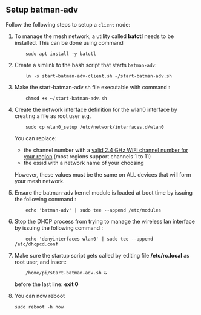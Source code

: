 ## Setup batman-adv

Follow the following steps to setup a `client` node:

1. To manage the mesh network, a utility called **batctl** needs to be installed.  This can be done using command

    ```
        sudo apt install -y batctl
    ```

2. Create a simlink to the bash script that starts `batman-adv`:

    ````
        ln -s start-batman-adv-client.sh ~/start-batman-adv.sh
    ````

3. Make the start-batman-adv.sh file executable with command :

    ```
        chmod +x ~/start-batman-adv.sh
    ```

4. Create the network interface definition for the wlan0 interface by creating a file as root user e.g.

    ```
        sudo cp wlan0_setup /etc/network/interfaces.d/wlan0
    ```

    You can replace:

    - the channel number with a [valid 2.4 GHz WiFi channel number for your region](https://en.wikipedia.org/wiki/List_of_WLAN_channels) (most regions support channels 1 to 11)
    - the essid with a network name of your choosing

    However, these values must be the same on ALL devices that will form your mesh network.

5. Ensure the batman-adv kernel module is loaded at boot time by issuing the following command :

    ```
        echo 'batman-adv' | sudo tee --append /etc/modules
    ```

6. Stop the DHCP process from trying to manage the wireless lan interface by issuing the following command :

    ```
        echo 'denyinterfaces wlan0' | sudo tee --append /etc/dhcpcd.conf
    ```

7. Make sure the startup script gets called by editing file **/etc/rc.local** as root user, and insert:

    ```
        /home/pi/start-batman-adv.sh &
    ```

    before the last line: **exit 0**
8. You can now reboot

    ```
    sudo reboot -h now
    ```
